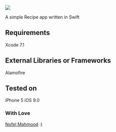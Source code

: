 ![](http://s17.postimg.org/pmjkpn9gv/Slice_1.png)

A simple Recipe app written in Swift

## Requirements
Xcode 7.1

## External Libraries or Frameworks
Alamofire

## Tested on
iPhone 5 iOS 9.0

### With Love 
[Nofel Mahmood](https://twitter.com/NofelMahmood) :)
